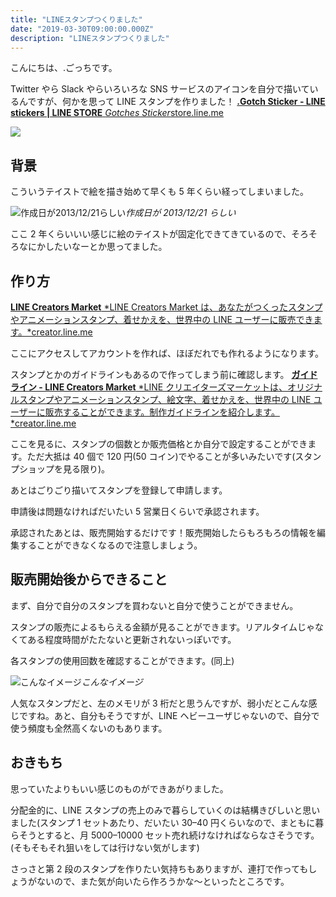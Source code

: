 ```yaml
---
title: "LINEスタンプつくりました"
date: "2019-03-30T09:00:00.000Z"
description: "LINEスタンプつくりました"
---
```


こんにちは、.ごっちです。

Twitter やら Slack やらいろいろな SNS サービスのアイコンを自分で描いているんですが、何かを思って LINE スタンプを作りました！
[**.Gotch Sticker - LINE stickers | LINE STORE**
*Gotches Sticker*store.line.me](https://store.line.me/stickershop/product/7110330)

![](https://cdn-images-1.medium.com/max/4166/1*kvUUaGzYSXu8kqi3Br-0UQ.png)

## 背景

こういうテイストで絵を描き始めて早くも 5 年くらい経ってしまいました。

![作成日が2013/12/21らしい](https://cdn-images-1.medium.com/max/2000/1*y05gV-ewMFR2EqYBf3L3Ow.png)_作成日が 2013/12/21 らしい_

ここ 2 年くらいいい感じに絵のテイストが固定化できてきているので、そろそろなにかしたいなーとか思ってました。

## 作り方

[**LINE Creators Market**
*LINE Creators Market は、あなたがつくったスタンプやアニメーションスタンプ、着せかえを、世界中の LINE ユーザーに販売できます。*creator.line.me](https://creator.line.me/ja/)

ここにアクセスしてアカウントを作れば、ほぼだれでも作れるようになります。

スタンプとかのガイドラインもあるので作ってしまう前に確認します。
[**ガイドライン - LINE Creators Market**
*LINE クリエイターズマーケットは、オリジナルスタンプやアニメーションスタンプ、絵文字、着せかえを、世界中の LINE ユーザーに販売することができます。制作ガイドラインを紹介します。*creator.line.me](https://creator.line.me/ja/guideline/sticker/)

ここを見るに、スタンプの個数とか販売価格とか自分で設定することができます。ただ大抵は 40 個で 120 円(50 コイン)でやることが多いみたいです(スタンプショップを見る限り)。

あとはごりごり描いてスタンプを登録して申請します。

申請後は問題なければだいたい 5 営業日くらいで承認されます。

承認されたあとは、販売開始するだけです！販売開始したらもろもろの情報を編集することができなくなるので注意しましょう。

## 販売開始後からできること

まず、自分で自分のスタンプを買わないと自分で使うことができません。

スタンプの販売によるもらえる金額が見ることができます。リアルタイムじゃなくてある程度時間がたたないと更新されないっぽいです。

各スタンプの使用回数を確認することができます。(同上)

![こんなイメージ](https://cdn-images-1.medium.com/max/2000/1*eWeDhmhifpYJ3Ant9ulyHA.png)_こんなイメージ_

人気なスタンプだと、左のメモリが 3 桁だと思うんですが、弱小だとこんな感じですね。あと、自分もそうですが、LINE ヘビーユーザじゃないので、自分で使う頻度も全然高くないのもあります。

## おきもち

思っていたよりもいい感じのものができあがりました。

分配金的に、LINE スタンプの売上のみで暮らしていくのは結構きびしいと思いました(スタンプ 1 セットあたり、だいたい 30–40 円くらいなので、まともに暮らそうとすると、月 5000–10000 セット売れ続けなければならなさそうです。(そもそもそれ狙いをしては行けない気がします)

さっさと第 2 段のスタンプを作りたい気持ちもありますが、連打で作ってもしょうがないので、また気が向いたら作ろうかな〜といったところです。
